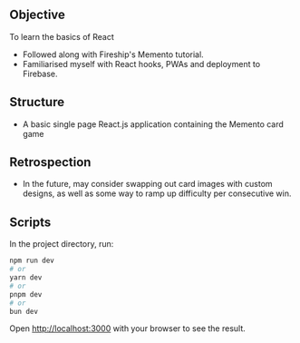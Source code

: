 ## Objective
To learn the basics of React
* Followed along with Fireship's Memento tutorial.
* Familiarised myself with React hooks, PWAs and deployment to Firebase.

## Structure
* A basic single page React.js application containing the Memento card game

## Retrospection
* In the future, may consider swapping out card images with custom designs, as well as some way to ramp up difficulty per consecutive win.

## Scripts

In the project directory, run:

```bash
npm run dev
# or
yarn dev
# or
pnpm dev
# or
bun dev
```

Open [http://localhost:3000](http://localhost:3000) with your browser to see the result.
